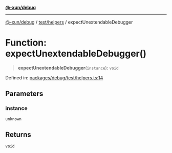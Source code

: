 [**@-xun/debug**](../../../README.md)

***

[@-xun/debug](../../../README.md) / [test/helpers](../README.md) / expectUnextendableDebugger

# Function: expectUnextendableDebugger()

> **expectUnextendableDebugger**(`instance`): `void`

Defined in: [packages/debug/test/helpers.ts:14](https://github.com/Xunnamius/rejoinder/blob/cea65e14bbc115b3245cd3920912f80db8340a26/packages/debug/test/helpers.ts#L14)

## Parameters

### instance

`unknown`

## Returns

`void`

